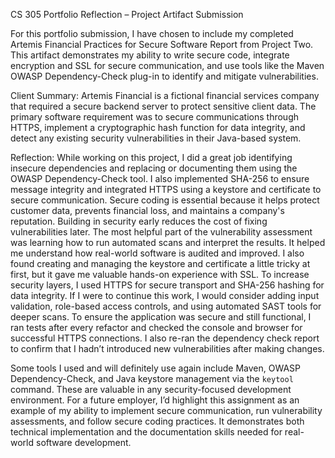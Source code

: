 CS 305 Portfolio Reflection – Project Artifact Submission

For this portfolio submission, I have chosen to include my completed Artemis Financial
Practices for Secure Software Report from Project Two. This artifact demonstrates my
ability to write secure code, integrate encryption and SSL for secure communication, and
use tools like the Maven OWASP Dependency-Check plug-in to identify and mitigate
vulnerabilities.

Client Summary:
Artemis Financial is a fictional financial services company that required a secure backend
server to protect sensitive client data. The primary software requirement was to secure
communications through HTTPS, implement a cryptographic hash function for data
integrity, and detect any existing security vulnerabilities in their Java-based system.

Reflection:
While working on this project, I did a great job identifying insecure dependencies and
replacing or documenting them using the OWASP Dependency-Check tool. I also
implemented SHA-256 to ensure message integrity and integrated HTTPS using a keystore
and certificate to secure communication. Secure coding is essential because it helps protect
customer data, prevents financial loss, and maintains a company's reputation. Building in
security early reduces the cost of fixing vulnerabilities later.
The most helpful part of the vulnerability assessment was learning how to run automated
scans and interpret the results. It helped me understand how real-world software is audited
and improved. I also found creating and managing the keystore and certificate a little tricky
at first, but it gave me valuable hands-on experience with SSL.
To increase security layers, I used HTTPS for secure transport and SHA-256 hashing for
data integrity. If I were to continue this work, I would consider adding input validation,
role-based access controls, and using automated SAST tools for deeper scans.
To ensure the application was secure and still functional, I ran tests after every refactor and
checked the console and browser for successful HTTPS connections. I also re-ran the
dependency check report to confirm that I hadn’t introduced new vulnerabilities after
making changes.

Some tools I used and will definitely use again include Maven, OWASP Dependency-Check,
and Java keystore management via the `keytool` command. These are valuable in any
security-focused development environment.
For a future employer, I’d highlight this assignment as an example of my ability to
implement secure communication, run vulnerability assessments, and follow secure coding
practices. It demonstrates both technical implementation and the documentation skills
needed for real-world software development.
